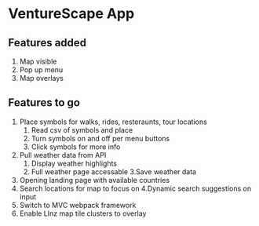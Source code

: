 # VentureScape App

## Features added
1. Map visible
2. Pop up menu
3. Map overlays

## Features to go
1. Place symbols for walks, rides, resteraunts, tour locations
	1. Read csv of symbols and place
	2. Turn symbols on and off per menu buttons
	3. Click symbols for more info
2. Pull weather data from API
	1. Display weather highlights
	2. Full weather page accessable
	3.Save weather data
3. Opening landing page with available countries
4. Search locations for map to focus on
	4.Dynamic search suggestions on input
5. Switch to MVC webpack framework 
6. Enable LInz map tile clusters to overlay
